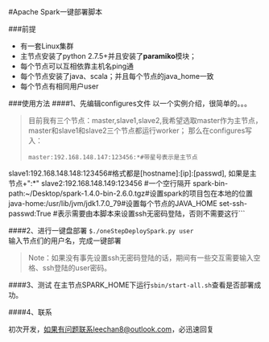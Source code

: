 #Apache Spark一键部署脚本

###前提
- 有一套Linux集群
- 主节点安装了python 2.7.5+并且安装了**paramiko**模块；
- 每个节点可以互相依靠主机名ping通
- 每个节点安装了java、scala；并且每个节点的java_home一致
- 每个节点有相同用户user

###使用方法
####1、先编辑configures文件
以一个实例介绍，很简单的。。。
> 目前我有三个节点：master,slave1,slave2,我希望选取master作为主节点，master和slave1和slave2三个节点都运行worker；
> 那么在configures写入：
>
>  ```
> master:192.168.148.147:123456:*#带星号表示是主节点
slave1:192.168.148.148:123456#格式都是[hostname]:[ip]:[passwd], 如果是主节点+":\*"
slave2:192.168.148.149:123456
#一个空行隔开
spark-bin-path:~/Desktop/spark-1.4.0-bin-2.6.0.tgz#设置spark的项目包在本地的位置
java-home:/usr/lib/jvm/jdk1.7.0_79#设置每个节点的JAVA_HOME
set-ssh-passwd:True #表示需要由本脚本来设置ssh无密码登陆，否则不需要这行```

####2、进行一键盘部署
`$./oneStepDeploySpark.py user`<br/>
输入节点们的用户名，完成一键部署<br/>
> Note：如果没有事先设置ssh无密码登陆的话，期间有一些交互需要输入空格、ssh登陆的user密码。

####3、测试
在主节点SPARK_HOME下运行`sbin/start-all.sh`查看是否部署成功。

####4、联系

初次开发，如果有问题联系leechan8@outlook.com，必迅速回复